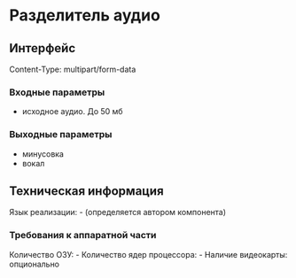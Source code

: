 # Разделитель аудио

## Интерфейс
Content-Type: multipart/form-data

### Входные параметры
- исходное аудио. До 50 мб

### Выходные параметры
- минусовка
- вокал


## Техническая информация
Язык реализации: - (определяется автором компонента)

### Требования к аппаратной части
Количество ОЗУ: -
Количество ядер процессора: -
Наличие видеокарты: опционально
